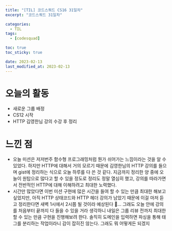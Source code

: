 ```yaml
---
title: "[TIL] 코드스쿼드 CS16 31일차"
excerpt: "코드스쿼드 31일차"

categories:
  - TIL
tags:
  - [codesquad]

toc: true
toc_sticky: true

date: 2023-02-13
last_modified_at: 2023-02-13
---
```


# 오늘의 활동
- 새로운 그룹 배정
- CS12 시작
- HTTP 김영한님 강의 수강 후 정리

# 느낀 점
- 오늘 미션은 저저번주 함수형 프로그래밍처럼 뭔가 쉬어가는 느낌이라는 것을 알 수 있었다. 하지만 HTTP에 대해서 거의 모르기 때문에 김영한님의 HTTP 강의를 들으며 gist에 정리하는 식으로 오늘 하루를 다 쓴 것 같다. 지금까지 정리한 양 중에 오늘이 원탑으로 많다고 할 수 있을 정도로 정리도 정말 열심히 했고, 강의를 따라가면서 전반적인 HTTP에 대해 이해하려고 최대한 노력했다.
- 시간만 많았다면 이번 미션 구현에 많은 시간을 들여 할 수 있는 만큼 최대한 해보고 싶었지만, 아직 HTTP 상태코드와 HTTP 헤더 강의가 남았기 때문에 이걸 마저 듣고 정리한다면 새벽 1시에서 2시쯤 될 것이라 예상된다 🥲... 그래도 오늘 안에 강의를 처음부터 끝까지 다 들을 수 있을 거라 생각하니 내일은 그룹 리뷰 전까지 최대한 할 수 있는 만큼 구현을 진행해보려 한다. 솔직히 도메인을 입력하면 파싱을 통해 태그를 분리하는 작업이라니 감이 잡히진 않는다. 그래도 뭐 어떻게든 되겠지